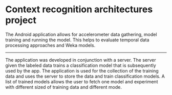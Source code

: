# Context recognition architectures project

The Android application allows for accelerometer data gathering, model training and running the model.
This helps to evaluate temporal data processing approaches and Weka models.

---
The application was developed in conjunction with a server. 
The server given the labeled data trains a classification model that is subsequently used by the app. 
The application is used for the collection of the training data and uses the server to store the data and train classification models. 
A list of trained models allows the user to fetch one model and experiment with different sized of training data and different mode.
